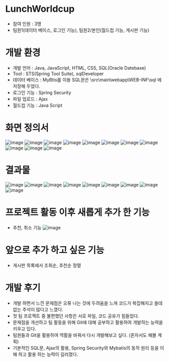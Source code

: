 # LunchWorldcup
- 참여 인원 : 3명
- 팀원1(데이터 베이스, 로그인 기능), 팀원2/본인(월드컵 기능, 게시판 기능)

# 개발 환경
- 개발 언어 : Java, JavaScript, HTML, CSS, SQL(Oracle Datebase)
- Tool : STS(Spring Tool Suite), sqlDeveloper
- 데이터 베이스 : MyBtis를 이용 SQL문은 \src\main\webapp\WEB-INF\sql 에 저장해 두었다.
- 로그인 기능 : Spring Security
- 파일 업로드 : Ajax
- 월드컵 기능 : Java Script

# 화면 정의서
![image](https://user-images.githubusercontent.com/106687047/182360041-9485215a-e26d-4c5f-866c-e275b4f4d7a7.png)
![image](https://user-images.githubusercontent.com/106687047/182359284-28166f5f-0fdf-4af7-8eee-f6daac654dd5.png)
![image](https://user-images.githubusercontent.com/106687047/182359328-adb8dcb4-bcd5-4b9b-8746-697b0d1c0bba.png)
![image](https://user-images.githubusercontent.com/106687047/182359340-9e178a2f-aa0d-4242-8a1a-f450755da509.png)
![image](https://user-images.githubusercontent.com/106687047/182359350-81f6e064-c2dc-416d-84c9-23db0ce5ae40.png)
![image](https://user-images.githubusercontent.com/106687047/182359358-293786f1-3947-4590-8f23-1ca0681fca87.png)
![image](https://user-images.githubusercontent.com/106687047/182359370-adf0cc4a-3c84-44da-9c4d-23374a1d21fe.png)
![image](https://user-images.githubusercontent.com/106687047/182359379-97d92e72-5905-4217-b749-a31941145109.png)
![image](https://user-images.githubusercontent.com/106687047/182359390-4967d41c-da32-4734-b106-5af682eeb892.png)
![image](https://user-images.githubusercontent.com/106687047/182359396-c2694d3f-cde3-4187-b172-f99327238f9d.png)
![image](https://user-images.githubusercontent.com/106687047/182359399-57bb36e5-2b32-4279-9398-b5b3887c3cca.png)
# 결과물
![image](https://user-images.githubusercontent.com/106687047/182359410-05632578-479a-4b14-aba3-6611cfcba43d.png)
![image](https://user-images.githubusercontent.com/106687047/182359419-bc930236-d3f4-4604-bc88-7d9f41c76352.png)
![image](https://user-images.githubusercontent.com/106687047/182359431-e4d744c8-97ac-4bd6-a4e4-b1c13ceb5657.png)
![image](https://user-images.githubusercontent.com/106687047/182359437-b240e487-24e7-4d66-ac62-6396163d5cb0.png)
![image](https://user-images.githubusercontent.com/106687047/182359450-c28763e7-efdb-4004-b9af-09a4e495f39c.png)
![image](https://user-images.githubusercontent.com/106687047/182361999-2727bf00-f372-4ea8-bf67-60b4c69147f0.png)
![image](https://user-images.githubusercontent.com/106687047/182362024-32b36870-87a5-40b0-ac63-3fcf6cef1772.png)
![image](https://user-images.githubusercontent.com/106687047/182362036-59bc72ee-a8e4-4500-800a-fde50e612342.png)
![image](https://user-images.githubusercontent.com/106687047/182362044-161f413a-fccb-4abd-95d6-722cd986f2a1.png)

# 프로젝트 활동 이후 새롭게 추가 한 기능
- 추천, 취소 기능
![image](https://user-images.githubusercontent.com/106687047/182365495-3f96c9c9-753e-4301-90b3-2583d492bdbf.png)

# 앞으로 추가 하고 싶은 기능
- 게시판 목록에서 조회순, 추천순 정렬

# 개발 후기
- 개발 하면서 느낀 문제점은 오류 나는 것에 두려움을 느껴 코드가 복잡해지고 쓸데없는 주석이 많다고 느꼈다.
- 첫 팀 프로젝트 중 불편했던 사항은 서로 파일, 코드 공유가 힘들었다.
- 문제점을 개선하고 팀 활동을 위해 Git에 대해 공부하고 활용하여 개발하는 능력을 키우고 있다.
- 팀원들과 Git을 활용하여 역활을 바꿔서 다시 개발해보고 싶다. (혼자서도 해볼 계획)
- 기본적인 SQL문, Ajax의 활용, Spring Security와 Mybatis의 동작 원리 등을 이해 하고 활용 하는 능력이 길러졌다.


